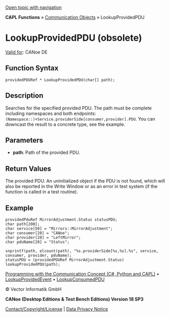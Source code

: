 [Open topic with navigation](../../../../../CANoeDEFamily.htm#Topics/CAPLFunctions/CommunicationObjects/Functions/CAPLfunctionLookupProvidedPDU.md)

**CAPL Functions** » [Communication Objects](../CAPLfunctionsCOOverview.md) » LookupProvidedPDU

# LookupProvidedPDU (obsolete)

[Valid for](../../../Shared/FeatureAvailability.md): CANoe DE

## Function Syntax

```plaintext
providedPDURef * LookupProvidedPDU(char[] path);
```

## Description

Searches for the specified provided PDU. The path must be complete including namespaces and both endpoints: `(Namespace::)+Service.providerSide[consumer,provider].PDU`. You can downcast the result to a concrete type, see the example.

## Parameters

- **path**: Path of the provided PDU.

## Return Values

The provided PDU. An uninitialized object if the PDU is not found, which will also be reported in the Write Window or as an error in test system (if the function is called in a test routine).

## Example

```plaintext
providedPduRef MirrorAdjustment.Status statusPDU;
char path[200];
char service[50] = "Mirrors::MirrorAdjustment";
char consumer[20] = "CANoe";
char provider[20] = "LeftMirror";
char pduName[20] = "Status";

snprintf(path, elcount(path), "%s.providerSide[%s,%s].%s", service, consumer, provider, pduName);
statusPDU = (providedPDURef MirrorAdjustment.Status) lookupProvidedPDU(path);
```

[Programming with the Communication Concept (C#, Python and CAPL)](../../../CANoeCANalyzer/CommunicationConcept/Programming/CCP.md) • [LookupProvidedEvent](CAPLfunctionLookupProvidedEvent.md) • [LookupConsumedPDU](CAPLfunctionLookupConsumedPDU.md)

© Vector Informatik GmbH

**CANoe (Desktop Editions & Test Bench Editions) Version 18 SP3**

[Contact/Copyright/License](../../../Shared/ContactCopyrightLicense.md) | [Data Privacy Notice](https://www.vector.com/int/en/company/get-info/privacy-policy/)